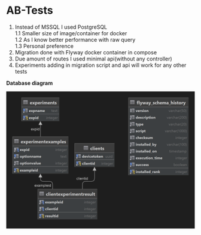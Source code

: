 # AB-Tests

1. Instead of MSSQL I used PostgreSQL </br>
    1.1 Smaller size of image/container for docker </br>
    1.2 As I know better performance with raw query </br>
    1.3 Personal preference
2. Migration done with Flyway docker container in compose
3. Due amount of routes I used minimal api(without any controller)
4. Experiments adding in migration script and api will work for any other tests

**Database diagram**

<img src="diagram.png" alt="database">